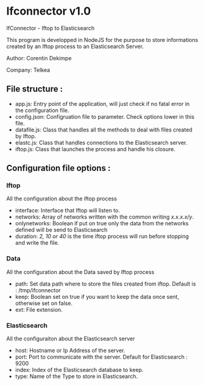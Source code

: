 # Ifconnector v1.0
IfConnector - Iftop to Elasticsearch

This program is developped in NodeJS for the purpose to store informations
created by an Iftop process to an Elasticsearch Server.

Author: Corentin Dekimpe

Company: Telkea

## File structure :

* app.js: Entry point of the application, will just check if no fatal error in the configuration file.
* config.json: Configruation file to parameter. Check options lower in this file.
* datafile.js: Class that handles all the methods to deal with files created by Iftop.
* elastc.js: Class that handles connections to the Elasticsearch server.
* iftop.js: Class that launches the process and handle his closure.

## Configuration file options :

### Iftop

All the configuration about the iftop process

* interface: Interface that Iftop will listen to.
* networks: Array of networks written with the common writing _x.x.x.x/y_.
* onlynetworks: Boolean if put on true only the data from the networks defined will be send to Elasticsearch
* duration: _2, 10 or 40_ is the time iftop process will run before stopping and write the file.

### Data

All the configuration about the Data saved by Iftop process

* path: Set data path where to store the files created from iftop. Default is : /tmp/ifconnector
* keep: Boolean set on true if you want to keep the data once sent, otherwise set on false.
* ext: File extension.

### Elasticsearch

All the configuraiton about the Elasticsearch server

* host: Hostname or Ip Address of the server.
* port: Port to communicate with the server. Default for Elasticsearch : 9200
* index: Index of the Elasticsearch database to keep.
* type: Name of the Type to store in Elasticsearch.